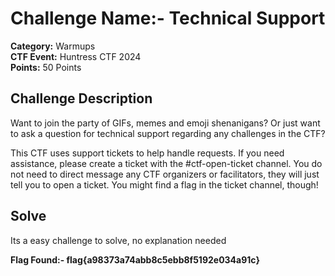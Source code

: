 # Challenge Name:- Technical Support

**Category:** Warmups    
**CTF Event:** Huntress CTF 2024    
**Points:** 50 Points


## Challenge Description
Want to join the party of GIFs, memes and emoji shenanigans? Or just want to ask a question for technical support regarding any challenges in the CTF?

This CTF uses support tickets to help handle requests. If you need assistance, please create a ticket with the #ctf-open-ticket channel. You do not need to direct message any CTF organizers or facilitators, they will just tell you to open a ticket. You might find a flag in the ticket channel, though!


## Solve

Its a easy challenge to solve, no explanation needed 


**Flag Found:- flag{a98373a74abb8c5ebb8f5192e034a91c}**